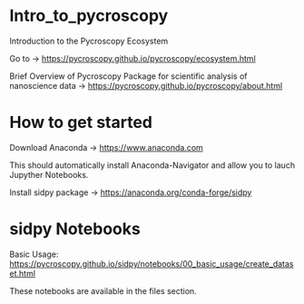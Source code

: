 # Intro_to_pycroscopy
Introduction to the Pycroscopy Ecosystem

Go to -> https://pycroscopy.github.io/pycroscopy/ecosystem.html

Brief Overview of Pycroscopy Package for scientific analysis of nanoscience data -> https://pycroscopy.github.io/pycroscopy/about.html

# How to get started

Download Anaconda -> https://www.anaconda.com

This should automatically install Anaconda-Navigator and allow you to lauch Jupyther Notebooks.

Install sidpy package -> https://anaconda.org/conda-forge/sidpy

# sidpy Notebooks
Basic Usage: https://pycroscopy.github.io/sidpy/notebooks/00_basic_usage/create_dataset.html

These notebooks are available in the files section.
